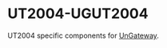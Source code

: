 # UT2004-UGUT2004
UT2004 specific components for [UnGateway](http://github.com/elmuerte/UT2004-UnGateway).
